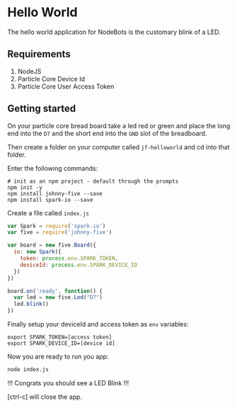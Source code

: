 # Hello World

The hello world application for NodeBots is the customary blink of a LED.

## Requirements

1. NodeJS
2. Particle Core Device Id
3. Particle Core User Access Token

## Getting started

On your particle core bread board take a led red or green and place the long end into the `D7` and the short end into the `GND` slot of the breadboard.

Then create a folder on your computer called `jf-helloworld` and cd into that folder.

Enter the following commands:

```
# init as an npm project - default through the prompts
npm init -y
npm install johnny-five --save
npm install spark-io --save
```

Create a file called `index.js`

``` js
var Spark = require('spark-io')
var five = require('johnny-five')

var board = new five.Board({
  io: new Spark({
    token: process.env.SPARK_TOKEN,
    deviceId: process.env.SPARK_DEVICE_ID
  })
})

board.on('ready', function() {
  var led = new five.Led("D7")
  led.blink()
})
```

Finally setup your deviceId and access token as `env` variables:

```
export SPARK_TOKEN=[access token]
export SPARK_DEVICE_ID=[device id]
```

Now you are ready to run you app:

``` sh
node index.js
```

!!! Congrats you should see a LED Blink !!!

[ctrl-c] will close the app.
